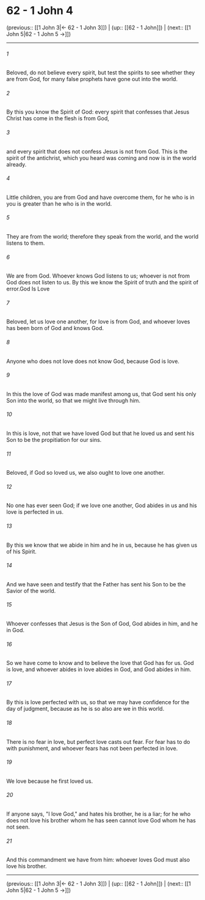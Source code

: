 # 62 - 1 John 4

(previous:: [[1 John 3|← 62 - 1 John 3]]) | (up:: [[62 - 1 John]]) | (next:: [[1 John 5|62 - 1 John 5 →]])

***


###### 1 
Beloved, do not believe every spirit, but test the spirits to see whether they are from God, for many false prophets have gone out into the world. 

###### 2 
By this you know the Spirit of God: every spirit that confesses that Jesus Christ has come in the flesh is from God, 

###### 3 
and every spirit that does not confess Jesus is not from God. This is the spirit of the antichrist, which you heard was coming and now is in the world already. 

###### 4 
Little children, you are from God and have overcome them, for he who is in you is greater than he who is in the world. 

###### 5 
They are from the world; therefore they speak from the world, and the world listens to them. 

###### 6 
We are from God. Whoever knows God listens to us; whoever is not from God does not listen to us. By this we know the Spirit of truth and the spirit of error.God Is Love 

###### 7 
Beloved, let us love one another, for love is from God, and whoever loves has been born of God and knows God. 

###### 8 
Anyone who does not love does not know God, because God is love. 

###### 9 
In this the love of God was made manifest among us, that God sent his only Son into the world, so that we might live through him. 

###### 10 
In this is love, not that we have loved God but that he loved us and sent his Son to be the propitiation for our sins. 

###### 11 
Beloved, if God so loved us, we also ought to love one another. 

###### 12 
No one has ever seen God; if we love one another, God abides in us and his love is perfected in us. 

###### 13 
By this we know that we abide in him and he in us, because he has given us of his Spirit. 

###### 14 
And we have seen and testify that the Father has sent his Son to be the Savior of the world. 

###### 15 
Whoever confesses that Jesus is the Son of God, God abides in him, and he in God. 

###### 16 
So we have come to know and to believe the love that God has for us. God is love, and whoever abides in love abides in God, and God abides in him. 

###### 17 
By this is love perfected with us, so that we may have confidence for the day of judgment, because as he is so also are we in this world. 

###### 18 
There is no fear in love, but perfect love casts out fear. For fear has to do with punishment, and whoever fears has not been perfected in love. 

###### 19 
We love because he first loved us. 

###### 20 
If anyone says, "I love God," and hates his brother, he is a liar; for he who does not love his brother whom he has seen cannot love God whom he has not seen. 

###### 21 
And this commandment we have from him: whoever loves God must also love his brother.

***

(previous:: [[1 John 3|← 62 - 1 John 3]]) | (up:: [[62 - 1 John]]) | (next:: [[1 John 5|62 - 1 John 5 →]])
